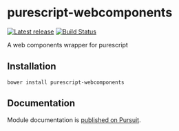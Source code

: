# purescript-webcomponents

[![Latest release](http://img.shields.io/github/release/Risto-Stevcev/purescript-webcomponents.svg)](https://github.com/Risto-Stevcev/purescript-webcomponents/releases)
[![Build Status](https://travis-ci.org/Risto-Stevcev/purescript-webcomponents.svg?branch=master)](https://travis-ci.org/Risto-Stevcev/purescript-webcomponents)

A web components wrapper for purescript

## Installation

```
bower install purescript-webcomponents
```

## Documentation

Module documentation is [published on Pursuit](http://pursuit.purescript.org/packages/purescript-webcomponents).
